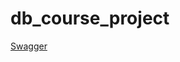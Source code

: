 # db_course_project

[Swagger](https://app.swaggerhub.com/apis/DuckLuckBreakout/db_course_project/1.0.0#/)